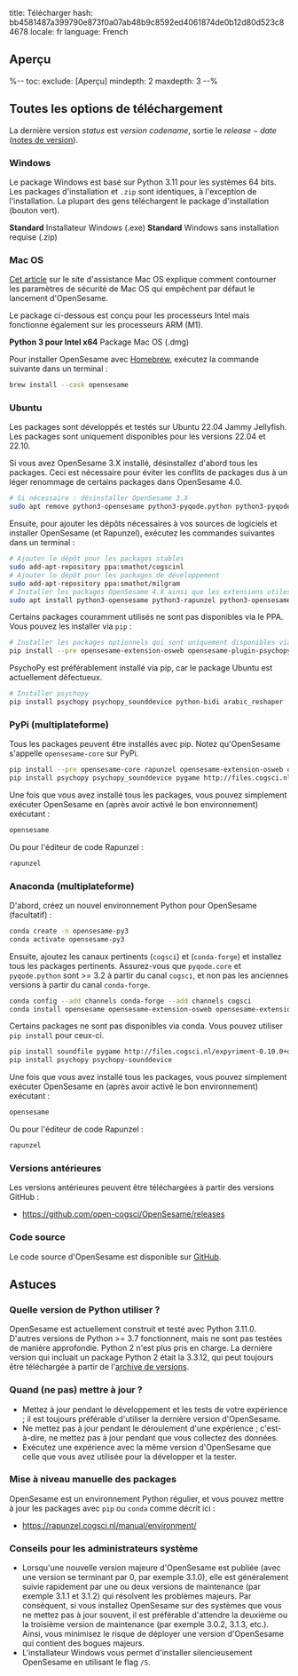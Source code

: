 title: Télécharger
hash: bb4581487a399790e873f0a07ab48b9c8592ed4061874de0b12d80d523c84678
locale: fr
language: French

<script>
function startDownload(url) {
	document.getElementById('click-here').href = url
	window.location.href = url
	document.getElementById('download-started').style.display = 'block'
	document.getElementById('download-started').scrollIntoView()
}
</script>

<div class="info-box" id="download-started" markdown="1" style="display:none;">

<h3>Votre téléchargement devrait commencer sous peu !</h3>

<a role="button" class="btn btn-success btn-align-left" href="https://www.buymeacoffee.com/cogsci">
<span class="glyphicon glyphicon-heart" aria-hidden="true"></span>
Aidez-nous à rester concentrés et offrez-nous un café !
</a>

Le café nous permet de rester éveillés pour développer des logiciels gratuits et répondre à vos questions sur le forum d'assistance !

Cliquez <a id="click-here">ici</a> si votre téléchargement ne démarre pas.
</div>


## Aperçu

%--
toc:
 exclude: [Aperçu]
 mindepth: 2
 maxdepth: 3
--%


## Toutes les options de téléchargement

La dernière version $status$ est $version$ *$codename$*, sortie le $release-date$ ([notes de version](http://osdoc.cogsci.nl/$branch$/fr/notes/$notes$)).


### Windows

Le package Windows est basé sur Python 3.11 pour les systèmes 64 bits. Les packages d'installation et `.zip` sont identiques, à l'exception de l'installation. La plupart des gens téléchargent le package d'installation (bouton vert).

<a role="button" class="btn btn-success btn-align-left" onclick="startDownload('$url-windows-exe-py3$')">
	<b>Standard</b> Installateur Windows (.exe)
</a>

<a role="button" class="btn btn-default btn-align-left" onclick="startDownload('$url-windows-zip-py3$')">
	<b>Standard</b> Windows sans installation requise (.zip)
</a>


### Mac OS

[Cet article](https://support.apple.com/fr-fr/guide/mac-help/mh40616/mac) sur le site d'assistance Mac OS explique comment contourner les paramètres de sécurité de Mac OS qui empêchent par défaut le lancement d'OpenSesame.

Le package ci-dessous est conçu pour les processeurs Intel mais fonctionne également sur les processeurs ARM (M1).

<a role="button" class="btn btn-default btn-align-left" onclick="startDownload('$url-osx-dmg-x64-py3$')">
	<b>Python 3 pour Intel x64</b> Package Mac OS (.dmg)
</a>

Pour installer OpenSesame avec [Homebrew](https://brew.sh/), exécutez la commande suivante dans un terminal :

```bash
brew install --cask opensesame
```


### Ubuntu

Les packages sont développés et testés sur Ubuntu 22.04 Jammy Jellyfish. Les packages sont uniquement disponibles pour les versions 22.04 et 22.10.

Si vous avez OpenSesame 3.X installé, désinstallez d'abord tous les packages. Ceci est nécessaire pour éviter les conflits de packages dus à un léger renommage de certains packages dans OpenSesame 4.0.

```bash
# Si nécessaire : désinstaller OpenSesame 3.X
sudo apt remove python3-opensesame python3-pyqode.python python3-pyqode.core python3-rapunzel python3-opensesame-extension* python3-opensesame-plugin*
```

Ensuite, pour ajouter les dépôts nécessaires à vos sources de logiciels et installer OpenSesame (et Rapunzel), exécutez les commandes suivantes dans un terminal :

```bash
# Ajouter le dépôt pour les packages stables
sudo add-apt-repository ppa:smathot/cogscinl
# Ajouter le dépôt pour les packages de développement
sudo add-apt-repository ppa:smathot/milgram
# Installer les packages OpenSesame 4.X ainsi que les extensions utiles
sudo apt install python3-opensesame python3-rapunzel python3-opensesame-extension-updater python3-pygaze python3-pygame python3-opensesame-extension-language-server
```

Certains packages couramment utilisés ne sont pas disponibles via le PPA. Vous pouvez les installer via `pip` :

```bash
# Installer les packages optionnels qui sont uniquement disponibles via pip
pip install --pre opensesame-extension-osweb opensesame-plugin-psychopy opensesame-plugin-media_player_mpy http://files.cogsci.nl/expyriment-0.10.0+opensesame2-py3-none-any.whl
```

PsychoPy est préférablement installé via pip, car le package Ubuntu est actuellement défectueux. 

```bash
# Installer psychopy
pip install psychopy psychopy_sounddevice python-bidi arabic_reshaper
```


### PyPi (multiplateforme)

Tous les packages peuvent être installés avec pip. Notez qu'OpenSesame s'appelle `opensesame-core` sur PyPi.

```bash
pip install --pre opensesame-core rapunzel opensesame-extension-osweb opensesame-extension-updater opensesame-plugin-psychopy opensesame-plugin-media_player_mpy
pip install psychopy psychopy_sounddevice pygame http://files.cogsci.nl/expyriment-0.10.0+opensesame2-py3-none-any.whl https://github.com/smathot/PyGaze/releases/download/prerelease%2F0.8.0a3/python_pygaze-0.8.0a3-py3-none-any.whl
```

Une fois que vous avez installé tous les packages, vous pouvez simplement exécuter OpenSesame en (après avoir activé le bon environnement) exécutant :

```bash
opensesame
```

Ou pour l'éditeur de code Rapunzel :

```bash
rapunzel
```


### Anaconda (multiplateforme)

D'abord, créez un nouvel environnement Python pour OpenSesame (facultatif) :

```bash
conda create -n opensesame-py3
conda activate opensesame-py3
```

Ensuite, ajoutez les canaux pertinents (`cogsci`) et (`conda-forge`) et installez tous les packages pertinents. Assurez-vous que `pyqode.core` et `pyqode.python` sont >= 3.2 à partir du canal `cogsci`, et non pas les anciennes versions à partir du canal `conda-forge`.

```bash
conda config --add channels conda-forge --add channels cogsci
conda install opensesame opensesame-extension-osweb opensesame-extension-updater opensesame-plugin-psychopy rapunzel pygaze qtconsole pyqtwebengine wxpython
```

Certains packages ne sont pas disponibles via conda. Vous pouvez utiliser `pip install` pour ceux-ci.

```bash
pip install soundfile pygame http://files.cogsci.nl/expyriment-0.10.0+opensesame2-py3-none-any.whl
pip install psychopy psychopy-sounddevice
```

Une fois que vous avez installé tous les packages, vous pouvez simplement exécuter OpenSesame en (après avoir activé le bon environnement) exécutant :

```bash
opensesame
```

Ou pour l'éditeur de code Rapunzel :

```bash
rapunzel
```


### Versions antérieures

Les versions antérieures peuvent être téléchargées à partir des versions GitHub :

- <https://github.com/open-cogsci/OpenSesame/releases>


### Code source

Le code source d'OpenSesame est disponible sur [GitHub](https://github.com/open-cogsci/OpenSesame).


## Astuces


### Quelle version de Python utiliser ?

OpenSesame est actuellement construit et testé avec Python 3.11.0. D'autres versions de Python >= 3.7 fonctionnent, mais ne sont pas testées de manière approfondie. Python 2 n'est plus pris en charge. La dernière version qui incluait un package Python 2 était la 3.3.12, qui peut toujours être téléchargée à partir de l'[archive de versions](https://github.com/open-cogsci/OpenSesame/releases/tag/release%2F3.3.12).


### Quand (ne pas) mettre à jour ?

- Mettez à jour pendant le développement et les tests de votre expérience ; il est toujours préférable d'utiliser la dernière version d'OpenSesame.
- Ne mettez pas à jour pendant le déroulement d'une expérience ; c'est-à-dire, ne mettez pas à jour pendant que vous collectez des données.
- Exécutez une expérience avec la même version d'OpenSesame que celle que vous avez utilisée pour la développer et la tester.


### Mise à niveau manuelle des packages

OpenSesame est un environnement Python régulier, et vous pouvez mettre à jour les packages avec `pip` ou `conda` comme décrit ici :

- <https://rapunzel.cogsci.nl/manual/environment/>


### Conseils pour les administrateurs système

- Lorsqu'une nouvelle version majeure d'OpenSesame est publiée (avec une version se terminant par 0, par exemple 3.1.0), elle est généralement suivie rapidement par une ou deux versions de maintenance (par exemple 3.1.1 et 3.1.2) qui résolvent les problèmes majeurs. Par conséquent, si vous installez OpenSesame sur des systèmes que vous ne mettez pas à jour souvent, il est préférable d'attendre la deuxième ou la troisième version de maintenance (par exemple 3.0.2, 3.1.3, etc.). Ainsi, vous minimisez le risque de déployer une version d'OpenSesame qui contient des bogues majeurs.
- L'installateur Windows vous permet d'installer silencieusement OpenSesame en utilisant le flag `/S`.
